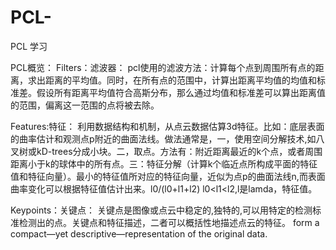 # PCL-
PCL 学习

PCL概览：
Filters：滤波器：
pcl使用的滤波方法：计算每个点到周围所有点的距离，求出距离的平均值。同时，在所有点的范围中，计算出距离平均值的均值和标准差。假设所有距离平均值符合高斯分布，那么通过均值和标准差可以算出距离值的范围，偏离这一范围的点将被去除。

Features:特征：
利用数据结构和机制，从点云数据估算3d特征。比如：底层表面的曲率估计和观测点p附近的曲面法线。做法通常是，一，使用空间分解技术,如八叉树或kD-trees分成小块。二，取点。方法有：附近距离最近的k个点，或者周围距离小于k的球体中的所有点。三：特征分解（计算k个临近点所构成平面的特征值和特征向量）。最小的特征值所对应的特征向量，近似为点p的曲面法线n,而表面曲率变化可以根据特征值估计出来。l0/(l0+l1+l2) l0<l1<l2,l是lamda，特征值。

Keypoints：关键点：
关键点是图像或点云中稳定的,独特的,可以用特定的检测标准检测出的点。关键点和特征描述，二者可以概括性地描述点云的特征。
form a compact—yet descriptive—representation of the original data.
